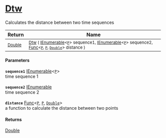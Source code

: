 # [Dtw](./DtwPy-Dtw.md)

Calculates the distance between two time sequences

| Return | Name | 
| --- | --- | 
| <sub>[Double](https://docs.microsoft.com/en-us/dotnet/api/System.Double)</sub> | <sub>[Dtw](./DtwPy-Dtw.md) ( [IEnumerable](https://docs.microsoft.com/en-us/dotnet/api/System.Collections.Ienumerable)\<[`P`](./DtwPy-Dtw.md)> sequence1, [IEnumerable](https://docs.microsoft.com/en-us/dotnet/api/System.Collections.Ienumerable)\<[`P`](./DtwPy-Dtw.md)> sequence2, [Func](https://docs.microsoft.com/en-us/dotnet/api/System.Func-3)\<[`P`](./DtwPy-Dtw.md), [`P`](./DtwPy-Dtw.md), [`Double`](https://docs.microsoft.com/en-us/dotnet/api/System.Double)> distance )</sub> | 


#### Parameters
**`sequence1`**  [IEnumerable](https://docs.microsoft.com/en-us/dotnet/api/System.Collections.Ienumerable)\<[`P`](./DtwPy-Dtw.md)><br>time sequence 1<br><br>**`sequence2`**  [IEnumerable](https://docs.microsoft.com/en-us/dotnet/api/System.Collections.Ienumerable)<br>time sequence 2<br><br>**`distance`**  [Func](https://docs.microsoft.com/en-us/dotnet/api/System.Func-3)\<[`P`](./DtwPy-Dtw.md), [`P`](./DtwPy-Dtw.md), [`Double`](https://docs.microsoft.com/en-us/dotnet/api/System.Double)><br>a function to calculate the distance between two points
#### Returns
[Double](https://docs.microsoft.com/en-us/dotnet/api/System.Double)<br>
